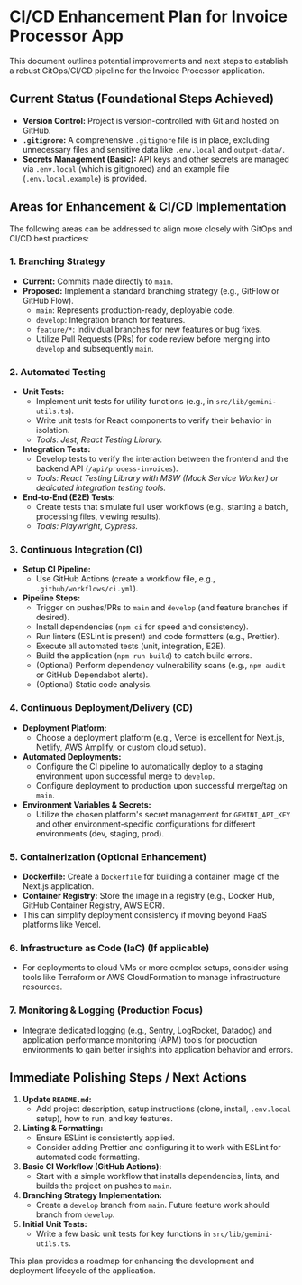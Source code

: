 # CI/CD Enhancement Plan for Invoice Processor App

This document outlines potential improvements and next steps to establish a robust GitOps/CI/CD pipeline for the Invoice Processor application.

## Current Status (Foundational Steps Achieved)

*   **Version Control:** Project is version-controlled with Git and hosted on GitHub.
*   **`.gitignore`:** A comprehensive `.gitignore` file is in place, excluding unnecessary files and sensitive data like `.env.local` and `output-data/`.
*   **Secrets Management (Basic):** API keys and other secrets are managed via `.env.local` (which is gitignored) and an example file (`.env.local.example`) is provided.

## Areas for Enhancement & CI/CD Implementation

The following areas can be addressed to align more closely with GitOps and CI/CD best practices:

### 1. Branching Strategy
*   **Current:** Commits made directly to `main`.
*   **Proposed:** Implement a standard branching strategy (e.g., GitFlow or GitHub Flow).
    *   `main`: Represents production-ready, deployable code.
    *   `develop`: Integration branch for features.
    *   `feature/*`: Individual branches for new features or bug fixes.
    *   Utilize Pull Requests (PRs) for code review before merging into `develop` and subsequently `main`.

### 2. Automated Testing
*   **Unit Tests:**
    *   Implement unit tests for utility functions (e.g., in `src/lib/gemini-utils.ts`).
    *   Write unit tests for React components to verify their behavior in isolation.
    *   *Tools: Jest, React Testing Library.*
*   **Integration Tests:**
    *   Develop tests to verify the interaction between the frontend and the backend API (`/api/process-invoices`).
    *   *Tools: React Testing Library with MSW (Mock Service Worker) or dedicated integration testing tools.*
*   **End-to-End (E2E) Tests:**
    *   Create tests that simulate full user workflows (e.g., starting a batch, processing files, viewing results).
    *   *Tools: Playwright, Cypress.*

### 3. Continuous Integration (CI)
*   **Setup CI Pipeline:**
    *   Use GitHub Actions (create a workflow file, e.g., `.github/workflows/ci.yml`).
*   **Pipeline Steps:**
    *   Trigger on pushes/PRs to `main` and `develop` (and feature branches if desired).
    *   Install dependencies (`npm ci` for speed and consistency).
    *   Run linters (ESLint is present) and code formatters (e.g., Prettier).
    *   Execute all automated tests (unit, integration, E2E).
    *   Build the application (`npm run build`) to catch build errors.
    *   (Optional) Perform dependency vulnerability scans (e.g., `npm audit` or GitHub Dependabot alerts).
    *   (Optional) Static code analysis.

### 4. Continuous Deployment/Delivery (CD)
*   **Deployment Platform:**
    *   Choose a deployment platform (e.g., Vercel is excellent for Next.js, Netlify, AWS Amplify, or custom cloud setup).
*   **Automated Deployments:**
    *   Configure the CI pipeline to automatically deploy to a staging environment upon successful merge to `develop`.
    *   Configure deployment to production upon successful merge/tag on `main`.
*   **Environment Variables & Secrets:**
    *   Utilize the chosen platform's secret management for `GEMINI_API_KEY` and other environment-specific configurations for different environments (dev, staging, prod).

### 5. Containerization (Optional Enhancement)
*   **Dockerfile:** Create a `Dockerfile` for building a container image of the Next.js application.
*   **Container Registry:** Store the image in a registry (e.g., Docker Hub, GitHub Container Registry, AWS ECR).
*   This can simplify deployment consistency if moving beyond PaaS platforms like Vercel.

### 6. Infrastructure as Code (IaC) (If applicable)
*   For deployments to cloud VMs or more complex setups, consider using tools like Terraform or AWS CloudFormation to manage infrastructure resources.

### 7. Monitoring & Logging (Production Focus)
*   Integrate dedicated logging (e.g., Sentry, LogRocket, Datadog) and application performance monitoring (APM) tools for production environments to gain better insights into application behavior and errors.

## Immediate Polishing Steps / Next Actions

1.  **Update `README.md`:**
    *   Add project description, setup instructions (clone, install, `.env.local` setup), how to run, and key features.
2.  **Linting & Formatting:**
    *   Ensure ESLint is consistently applied.
    *   Consider adding Prettier and configuring it to work with ESLint for automated code formatting.
3.  **Basic CI Workflow (GitHub Actions):**
    *   Start with a simple workflow that installs dependencies, lints, and builds the project on pushes to `main`.
4.  **Branching Strategy Implementation:**
    *   Create a `develop` branch from `main`. Future feature work should branch from `develop`.
5.  **Initial Unit Tests:**
    *   Write a few basic unit tests for key functions in `src/lib/gemini-utils.ts`.

This plan provides a roadmap for enhancing the development and deployment lifecycle of the application.